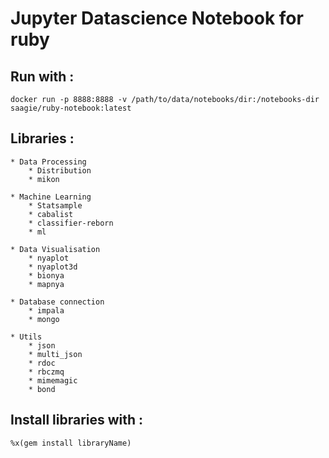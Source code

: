# Jupyter Datascience Notebook for ruby

## Run with :
 	docker run -p 8888:8888 -v /path/to/data/notebooks/dir:/notebooks-dir saagie/ruby-notebook:latest

## Libraries :

	* Data Processing
		* Distribution
		* mikon

	* Machine Learning
		* Statsample
		* cabalist
		* classifier-reborn
		* ml

	* Data Visualisation
		* nyaplot
		* nyaplot3d 
		* bionya 
		* mapnya

	* Database connection
		* impala
		* mongo

	* Utils
		* json
		* multi_json
		* rdoc
		* rbczmq
		* mimemagic
		* bond


## Install libraries with :
	%x(gem install libraryName)
